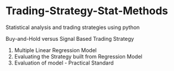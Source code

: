 # Trading-Strategy-Stat-Methods
Statistical analysis and trading strategies using python

Buy-and-Hold versus Signal Based Trading Strategy

1. Multiple Linear Regression Model
2. Evaluating the Strategy built from Regression Model 
3. Evaluation of model - Practical Standard
